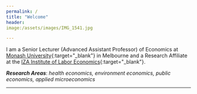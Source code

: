 ```yaml
---
permalink: /
title: "Welcome"
header:
image:/assets/images/IMG_1541.jpg

---
```


I am a Senior Lecturer (Advanced Assistant Professor) of Economics at [Monash University](https://research.monash.edu/en/persons/corey-white){:target="_blank"} in Melbourne and a Research Affiliate at the [IZA Institute of Labor Economics](https://www.iza.org/){:target="_blank"}.  

***Research Areas***: *health economics, environment economics, public economics, applied microeconomics*

---
<!-- 
### News
- News 1
- News 2
- ...
 -->

